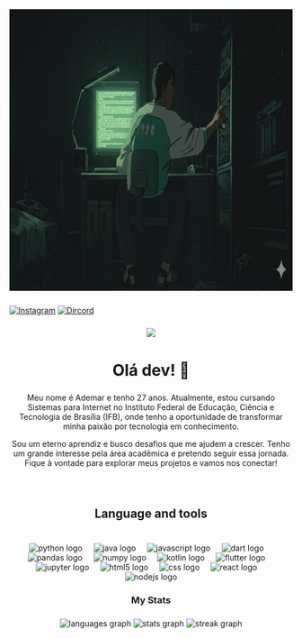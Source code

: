 <div align="center">
  <img height="500" src="img/hacker.png">
</div>

###

[![Instagram](https://img.shields.io/badge/Instagram-E4405F?style=for-the-badge&logo=instagram&logoColor=white)](https://www.instagram.com/ademar_costa/)
[![Dircord](https://img.shields.io/badge/Discord-7289DA?style=for-the-badge&logo=discord&logoColor=white)](https://discord.com/channels/500062843706540032/500767570790449162)


###

<div align="center">
  <img src="https://visitor-badge.laobi.icu/badge?page_id=ademar-costa.ademar-costa&"  />
</div>

###

<h1 align="center">Olá dev! 👋</h1>

###


<p align="center">Meu nome é Ademar e tenho 27 anos. Atualmente, estou cursando Sistemas para Internet no Instituto Federal de Educação, Ciência e Tecnologia de Brasília (IFB), onde tenho a oportunidade de transformar minha paixão por tecnologia em conhecimento.</p>

<p align="center">Sou um eterno aprendiz e busco desafios que me ajudem a crescer. Tenho um grande interesse pela área acadêmica e pretendo seguir essa jornada. Fique à vontade para explorar meus projetos e vamos nos conectar!</p>

###

<br clear="both">

<h2 align="center">Language and tools</h2>

###

<br clear="both">

<div align="center">
  <img src="https://cdn.jsdelivr.net/gh/devicons/devicon/icons/python/python-original.svg" height="40" alt="python logo"  />
  <img width="12" />
  <img src="https://cdn.jsdelivr.net/gh/devicons/devicon/icons/java/java-original.svg" height="40" alt="java logo"  />
  <img width="12" />
  <img src="https://cdn.jsdelivr.net/gh/devicons/devicon/icons/javascript/javascript-original.svg" height="40" alt="javascript logo"  />
  <img width="12" />
  <img src="https://cdn.jsdelivr.net/gh/devicons/devicon/icons/dart/dart-original.svg" height="40" alt="dart logo"  />
  <img width="12" />
  <img src="https://cdn.jsdelivr.net/gh/devicons/devicon/icons/pandas/pandas-original.svg" height="40" alt="pandas logo"  />
  <img width="12" />
  <img src="https://cdn.jsdelivr.net/gh/devicons/devicon/icons/numpy/numpy-original.svg" height="40" alt="numpy logo"  />
  <img width="12" />
  <img src="https://cdn.jsdelivr.net/gh/devicons/devicon/icons/kotlin/kotlin-original.svg" height="40" alt="kotlin logo"  />
  <img width="12" />
  <img src="https://cdn.jsdelivr.net/gh/devicons/devicon/icons/flutter/flutter-original.svg" height="40" alt="flutter logo"  />
  <img width="12" />
  <img src="https://cdn.jsdelivr.net/gh/devicons/devicon/icons/jupyter/jupyter-original.svg" height="40" alt="jupyter logo"  />
  <img width="12" />
  <img src="https://cdn.jsdelivr.net/gh/devicons/devicon/icons/html5/html5-original.svg" height="40" alt="html5 logo"  />
  <img width="12" />
  <img src="https://cdn.jsdelivr.net/gh/devicons/devicon/icons/css3/css3-original.svg" height="40" alt="css logo"  />
  <img width="12" />
  <img src="https://cdn.jsdelivr.net/gh/devicons/devicon/icons/react/react-original.svg" height="40" alt="react logo"  />
  <img width="12" />
  <img src="https://cdn.jsdelivr.net/gh/devicons/devicon/icons/nodejs/nodejs-original.svg" height="40" alt="nodejs logo"  />
</div>

###

<h3 align="center">My Stats</h3>

###

<div align="center">
  <img src="https://github-readme-stats.vercel.app/api/top-langs?username=ademar-costa&locale=pt-br&hide_title=true&layout=compact&card_width=320&langs_count=10&theme=merko&hide_border=true&order=2" height="100" alt="languages graph"  />
  <img src="https://github-readme-stats.vercel.app/api?username=ademar-costa&hide_title=true&hide_rank=true&show_icons=false&include_all_commits=true&count_private=true&disable_animations=false&theme=merko&locale=en&hide_border=true&order=1" height="100" alt="stats graph"  />
  <img src="https://streak-stats.demolab.com?user=ademar-costa&locale=pt-br&mode=daily&theme=merko&hide_border=true&border_radius=5&order=3" height="150" alt="streak graph"  />
</div>

###
